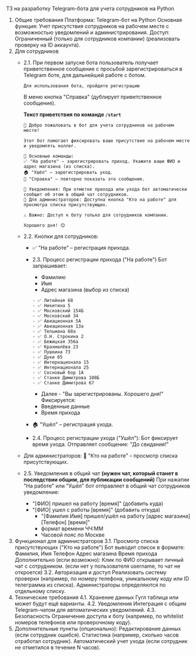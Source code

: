 ТЗ на разработку Telegram-бота для учета сотрудников на Python

1. Общие требования
   Платформа: Telegram-бот на Python
   Основная функция: Учет присутствия сотрудников на рабочем месте с возможностью уведомлений и администрирования.
   Доступ: Ограниченный (только для сотрудников компании) (реализовать проверку на ID аккаунта).
2. Для сотрудников
    - 2.1. При первом запуске бота пользователь получает приветственное сообщение с просьбой зарегистрироваться в Telegram боте, для дальнейшей работе с ботом.

      ```text
      Для использования бота, пройдите регистрацию
      ```

      В меню кнопка "Справка" (дублирует приветственное сообщение).

      <b>Текст приветствия по команде `/start`</b>

        ```text
        👋 Добро пожаловать в бот для учета сотрудников на рабочем месте!

        Этот бот помогает фиксировать ваше присутствие на рабочем месте и уведомлять коллег.

        📌 Основные команды:
        ✅ "На работе" — зарегистрировать приход. Укажите ваши ФИО и адрес магазина (из списка).
        🏠 "Ушёл" — зарегистрировать уход.
        📖 "Справка" — повторно показать это сообщение.

        🔔 Уведомления: При отметке прихода или ухода бот автоматически сообщит об этом в общий чат сотрудников.
        👥 Для администраторов: Доступна кнопка "Кто на работе" для просмотра списка присутствующих.

        ⚠️ Важно: Доступ к боту только для сотрудников компании.

        Хорошего дня! 😊
        ```

    - 2.2. Кнопки для сотрудников:
        - ✅ "На работе" – регистрация прихода.
        - 2.3. Процесс регистрации прихода ("На работе")
          Бот запрашивает:
            - Фамилию
            - Имя
            - Адрес магазина (выбор из списка)

            ```text
            - ✅ Литейная 68
            - ✅ Никитина 5
            - ✅ Московский 154Б
            - ✅ Московский 34
            - ✅ Авиационная 5А
            - ✅ Авиационная 13а
            - ✅ Тельмана 68а
            - ✅ О.Н. Строкина 2
            - ✅ Бежицкая 356а
            - ✅ Крахмалёва 23
            - ✅ Пушкина 73
            - ✅ Дуки 65
            - ✅ Интернационала 15
            - ✅ Интернационала 25
            - ✅ Сосновый бор 1А
            - ✅ Станке Димитрова 108Б
            - ✅ Станке Димитрова 67
            ```

            - Далее - "Вы зарегистрированы. Хорошего дня!"
              Фиксируется:
            - Введенные данные
            - Время прихода
        - 🏠 "Ушёл" – регистрация ухода.
        - 2.4. Процесс регистрации ухода ("Ушёл"):
          Бот фиксирует время ухода.
          Отправляет сообщение: "До свидания!"
    - Для администраторов:
      👥 "Кто на работе" – просмотр списка присутствующих.
    - 2.5. Уведомления в общий чат <b>(нужен чат, который станет в последствии общим, для публикации сообщений)</b>
      При нажатии "На работе" или "Ушёл" бот отправляет в общий чат сотрудников уведомление:
        - "[ФИО] пришел на работу [время]" (добавить куда)
        - "[ФИО] ушел с работы [время]" (добавить откуда)
            - "[Фамилия Имя] пришел/ушёл на работу [адрес магазина] [Телефон] [время]"
            - формат времени ЧЧ:ММ
            - Часовой пояс по Москве
3. Функционал для администраторов
   3.1. Просмотр списка присутствующих ("Кто на работе")
   Бот выводит список в формате:
   Фамилия, Имя Телефон Адрес магазина Время прихода
   Дополнительно (если возможно):
   Клик по ФИО открывает личный чат с сотрудником. (если нет у пользователя username, то чат не откроется)
   3.2. Авторизация и доступ
   Реализовать систему проверки (например, по номеру телефона, уникальному коду или ID телеграмма из списка).
   Администраторы определяются по отдельному списку.
4. Технические требования
   4.1. Хранение данных
   Гугл таблица или может будут ещё варианты.
   4.2. Уведомления
   Интеграция с общим Telegram-чатом для автоматических уведомлений.
   4.3. Безопасность
   Ограничение доступа к боту (например, по whitelist номеров телефонов или проверочному коду).
5. Дополнительные пункты (опционально):
   Редактирование данных (если сотрудник ошибся).
   Статистика (например, сколько часов отработал сотрудник).
   Автоматический учет ухода (если сотрудник не отметился в течение N часов).

